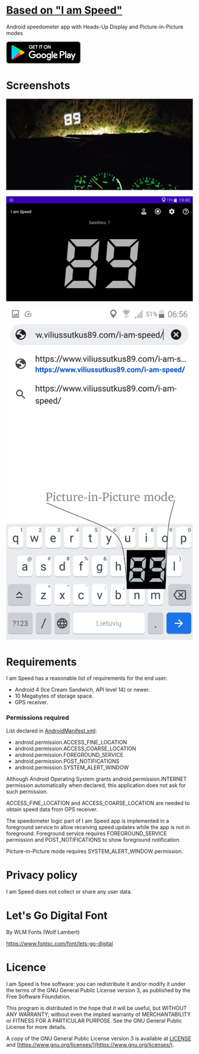 # [Based on "I am Speed"](https://www.viliusSutkus89.com/i-am-speed)

Android speedometer app with Heads-Up Display and Picture-in-Picture modes

[![Get I am Speed on Google Play!](/images/en_badge_web_generic_cropped_60.png)](https://play.google.com/store/apps/details?id=com.viliussutkus89.iamspeed&utm_source=GitHub)

# Screenshots

![Actual use](images/hero.jpg)

![Screenshot](images/screenshot.png)

![Picture-in-Picture moed](images/pip.png)

# Requirements

I am Speed has a reasonable list of requirements for the end user:
* Android 4 (Ice Cream Sandwich, API level 14) or newer.
* 10 Megabytes of storage space.
* GPS receiver.

### Permissions required

List declared in [AndroidManifest.xml](/app/src/main/AndroidManifest.xml):
* android.permission.ACCESS_FINE_LOCATION
* android.permission.ACCESS_COARSE_LOCATION
* android.permission.FOREGROUND_SERVICE
* android.permission.POST_NOTIFICATIONS
* android.permission.SYSTEM_ALERT_WINDOW

Although Android Operating System grants android.permission.INTERNET permission automatically when declared,
this application does not ask for such permission.

ACCESS_FINE_LOCATION and ACCESS_COARSE_LOCATION are needed to obtain speed data from GPS receiver.

The speedometer logic part of I am Speed app is implemented in a foreground service to allow receiving speed updates while the app is not in foreground.
Foreground service requires FOREGROUND_SERVICE permission and POST_NOTIFICATIONS to show foreground notification.

Picture-in-Picture mode requires SYSTEM_ALERT_WINDOW permission.

# Privacy policy

I am Speed does not collect or share any user data.

# Let's Go Digital Font
By WLM Fonts (Wolf Lambert)

https://www.fontsc.com/font/lets-go-digital

# Licence

I am Speed is free software: you can redistribute it and/or modify
it under the terms of the GNU General Public License version 3,
as published by the Free Software Foundation.

This program is distributed in the hope that it will be useful,
but WITHOUT ANY WARRANTY; without even the implied warranty of
MERCHANTABILITY or FITNESS FOR A PARTICULAR PURPOSE.  See the
GNU General Public License for more details.

A copy of the GNU General Public License version 3 is available
at [LICENSE](/LICENSE) and [https://www.gnu.org/licenses/](https://www.gnu.org/licenses/).
